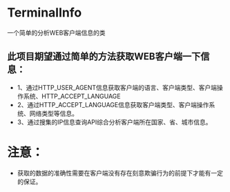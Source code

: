 # TerminalInfo
一个简单的分析WEB客户端信息的类
## 此项目期望通过简单的方法获取WEB客户端一下信息：
+ 1、通过HTTP_USER_AGENT信息获取客户端的语言、客户端类型、客户端操作系统、HTTP_ACCEPT_LANGUAGE
+ 2、通过HTTP_ACCEPT_LANGUAGE信息获取客户端类型、客户端操作系统、网络类型等信息。
+ 3、通过搜集的IP信息查询API综合分析客户端所在国家、省、城市信息。
# 注意：
+ 获取的数据的准确性需要在客户端没有存在刻意欺骗行为的前提下才能有一定的保证。
